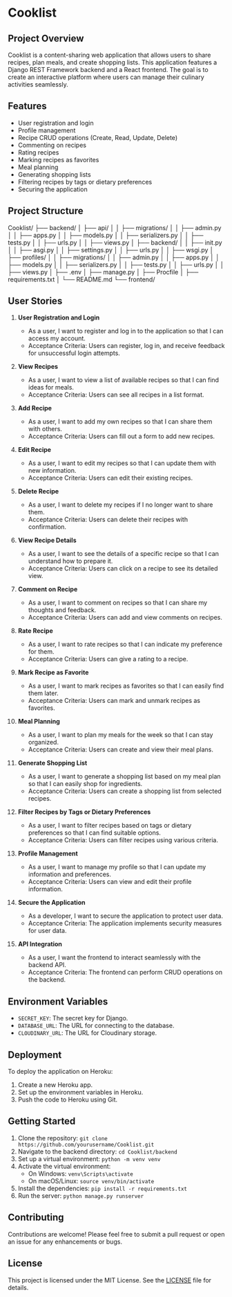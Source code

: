# Cooklist

## Project Overview

Cooklist is a content-sharing web application that allows users to share recipes, plan meals, and create shopping lists. This application features a Django REST Framework backend and a React frontend. The goal is to create an interactive platform where users can manage their culinary activities seamlessly.

## Features

- User registration and login
- Profile management
- Recipe CRUD operations (Create, Read, Update, Delete)
- Commenting on recipes
- Rating recipes
- Marking recipes as favorites
- Meal planning
- Generating shopping lists
- Filtering recipes by tags or dietary preferences
- Securing the application

## Project Structure

Cooklist/ ├── backend/ │ ├── api/ │ │ ├── migrations/ │ │ ├── admin.py │ │ ├── apps.py │ │ ├── models.py │ │ ├── serializers.py │ │ ├── tests.py │ │ ├── urls.py │ │ ├── views.py │ ├── backend/ │ │ ├── init.py │ │ ├── asgi.py │ │ ├── settings.py │ │ ├── urls.py │ │ ├── wsgi.py │ ├── profiles/ │ │ ├── migrations/ │ │ ├── admin.py │ │ ├── apps.py │ │ ├── models.py │ │ ├── serializers.py │ │ ├── tests.py │ │ ├── urls.py │ │ ├── views.py │ ├── .env │ ├── manage.py │ ├── Procfile │ ├── requirements.txt │ └── README.md └── frontend/

## User Stories

1. **User Registration and Login**
   - As a user, I want to register and log in to the application so that I can access my account.
   - Acceptance Criteria: Users can register, log in, and receive feedback for unsuccessful login attempts.

2. **View Recipes**
   - As a user, I want to view a list of available recipes so that I can find ideas for meals.
   - Acceptance Criteria: Users can see all recipes in a list format.

3. **Add Recipe**
   - As a user, I want to add my own recipes so that I can share them with others.
   - Acceptance Criteria: Users can fill out a form to add new recipes.

4. **Edit Recipe**
   - As a user, I want to edit my recipes so that I can update them with new information.
   - Acceptance Criteria: Users can edit their existing recipes.

5. **Delete Recipe**
   - As a user, I want to delete my recipes if I no longer want to share them.
   - Acceptance Criteria: Users can delete their recipes with confirmation.

6. **View Recipe Details**
   - As a user, I want to see the details of a specific recipe so that I can understand how to prepare it.
   - Acceptance Criteria: Users can click on a recipe to see its detailed view.

7. **Comment on Recipe**
   - As a user, I want to comment on recipes so that I can share my thoughts and feedback.
   - Acceptance Criteria: Users can add and view comments on recipes.

8. **Rate Recipe**
   - As a user, I want to rate recipes so that I can indicate my preference for them.
   - Acceptance Criteria: Users can give a rating to a recipe.

9. **Mark Recipe as Favorite**
   - As a user, I want to mark recipes as favorites so that I can easily find them later.
   - Acceptance Criteria: Users can mark and unmark recipes as favorites.

10. **Meal Planning**
    - As a user, I want to plan my meals for the week so that I can stay organized.
    - Acceptance Criteria: Users can create and view their meal plans.

11. **Generate Shopping List**
    - As a user, I want to generate a shopping list based on my meal plan so that I can easily shop for ingredients.
    - Acceptance Criteria: Users can create a shopping list from selected recipes.

12. **Filter Recipes by Tags or Dietary Preferences**
    - As a user, I want to filter recipes based on tags or dietary preferences so that I can find suitable options.
    - Acceptance Criteria: Users can filter recipes using various criteria.

13. **Profile Management**
    - As a user, I want to manage my profile so that I can update my information and preferences.
    - Acceptance Criteria: Users can view and edit their profile information.

14. **Secure the Application**
    - As a developer, I want to secure the application to protect user data.
    - Acceptance Criteria: The application implements security measures for user data.

15. **API Integration**
    - As a user, I want the frontend to interact seamlessly with the backend API.
    - Acceptance Criteria: The frontend can perform CRUD operations on the backend.

## Environment Variables

- `SECRET_KEY`: The secret key for Django.
- `DATABASE_URL`: The URL for connecting to the database.
- `CLOUDINARY_URL`: The URL for Cloudinary storage.

## Deployment

To deploy the application on Heroku:
1. Create a new Heroku app.
2. Set up the environment variables in Heroku.
3. Push the code to Heroku using Git.

## Getting Started

1. Clone the repository: `git clone https://github.com/yourusername/Cooklist.git`
2. Navigate to the backend directory: `cd Cooklist/backend`
3. Set up a virtual environment: `python -m venv venv`
4. Activate the virtual environment:
   - On Windows: `venv\Scripts\activate`
   - On macOS/Linux: `source venv/bin/activate`
5. Install the dependencies: `pip install -r requirements.txt`
6. Run the server: `python manage.py runserver`

## Contributing

Contributions are welcome! Please feel free to submit a pull request or open an issue for any enhancements or bugs.

## License

This project is licensed under the MIT License. See the [LICENSE](LICENSE) file for details.

